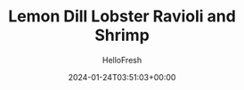 ---
draft: true # Use this only for setting draft status
hidden: false # Use this to hide unwanted recipes
slug: # <post-title>
title: 'Lemon Dill Lobster Ravioli and Shrimp'
description: "This is not your typical ravioli. To take the tender pasta pillows to the next level, we filled them with succulent lobster meat, paired them with sweet sautéed shrimp, and tossed them in a lemony dill cream sauce. For an elevated finish (and delicious crunch), we tangled marinated zucchini ribbons on top."
image: https://img.hellofresh.com/f_auto,fl_lossy,q_auto,w_1200/hellofresh_s3/image/5d92144a151e710e3f45c7eb-b0689856.jpg
date: 2024-01-24T03:51:03+00:00
author: HelloFresh

tags: []
categories: "main course"
cuisines: "American"
allergens: ['Shellfish', 'Eggs', 'Milk', 'Wheat']

calories: 600
preptime: ['25 minutes']
cooktime: # 180 = 3 Hours | In minutes
totaltime: PT25M
servings: 2

links:
  - description: "This is not your typical ravioli. To take the tender pasta pillows to the next level, we filled them with succulent lobster meat, paired them with sweet sautéed shrimp, and tossed them in a lemony dill cream sauce. For an elevated finish (and delicious crunch), we tangled marinated zucchini ribbons on top."
    website: https://www.hellofresh.com/recipes/lobster-ravioli-and-shrimp-with-lemon-dill-sauce-5d92144a151e710e3f45c7eb
    image: https://img.hellofresh.com/f_auto,fl_lossy,q_auto,w_1200/hellofresh_s3/image/5d92144a151e710e3f45c7eb-b0689856.jpg
 
weight: # 1 | You can add weight to some posts to override the default sorting (date descending)

comments: false # Keep False

ingredients: ['1 unit Lemon', '¼ ounce Dill', '10 ounce Shrimp', '1 unit Zucchini', '9 ounce Lobster Ravioli', '1 unit Veggie Stock Concentrate', '2 tablespoon Sour Cream', '4 teaspoon Olive Oil', '1 tablespoon Butter', ' Salt', ' Pepper']

instructionTitles: ['Prep', 'Marinate Zucchini', 'Cook Shrimp', 'Cook Ravioli', 'Finish Ravioli', 'Serve']
instructions: ['Bring a large pot of salted water to a simmer. Wash and dry all produce. Zest lemon; cut into wedges. Pick and roughly chop fronds from dill; discard stems. Rinse and pat shrimp dry with paper towels; season all over with salt and pepper.', 'Trim ends from zucchini. Using a peeler, shave zucchini lengthwise into ribbons, rotating as you go, until you get to the seedy core. Discard core. Toss zucchini ribbons in a large bowl with half the lemon zest, juice from 1 lemon wedge (2 wedges for 4 servings), a large drizzle of olive oil, salt, and pepper.', 'Heat a large drizzle of olive oil in a large, preferably nonstick, pan over medium-high heat. Add shrimp and cook, stirring, until opaque and cooked through, 3-4 minutes.', 'While shrimp cooks, add ravioli to simmering water. Cook until tender and floating to the top, 3-4 minutes. Turn off heat, leaving ravioli in water.', 'Stir stock concentrate and ¼ cup water (⅓ cup for 4 servings) into pan with shrimp. Bring to a simmer over medium heat, then gently add ravioli using a slotted spoon. Reduce heat to low and stir in sour cream, 1 TBSP butter (2 TBSP for 4), half the dill, and a squeeze of lemon juice. Season with salt and pepper. TIP: If mixture seems dry, add a splash more water.', 'Divide ravioli mixture between shallow bowls or plates. Top with zucchini ribbons. Garnish with remaining lemon zest and dill. Serve with remaining lemon wedges on the side.']
---